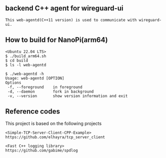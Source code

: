 ## backend C++ agent for wireguard-ui
```
This web-agentd(C++11 version) is used to communicate with wireguard-ui.
```

## How to build for NanoPi(arm64)
```
<Ubuntu 22.04 LTS>
$ ./build_arm64.sh
$ cd build
$ ls -l web-agentd

$ ./web-agentd -h
Usage: web-agentd [OPTION]
Options
 -f, --foreground    in foreground
 -d, --daemon        fork in background
 -v, --version       show version information and exit

```

## Reference codes
This project is based on the following projects

```
<Simple-TCP-Server-Client-CPP-Example>
https://github.com/elhayra/tcp_server_client

<Fast C++ logging library>
https://github.com/gabime/spdlog
```
